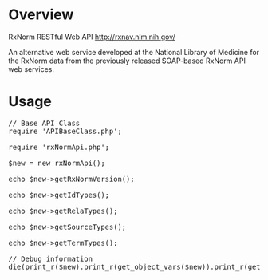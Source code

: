 Overview
========

RxNorm RESTful Web API
http://rxnav.nlm.nih.gov/

An alternative web service developed at the National Library of Medicine for the RxNorm data from the previously released SOAP-based RxNorm API web services. 

Usage
=====

<pre>
// Base API Class
require 'APIBaseClass.php';

require 'rxNormApi.php';

$new = new rxNormApi();

echo $new->getRxNormVersion();
	
echo $new->getIdTypes();

echo $new->getRelaTypes();

echo $new->getSourceTypes();

echo $new->getTermTypes();

// Debug information
die(print_r($new).print_r(get_object_vars($new)).print_r(get_class_methods(get_class($new))));

</pre>



